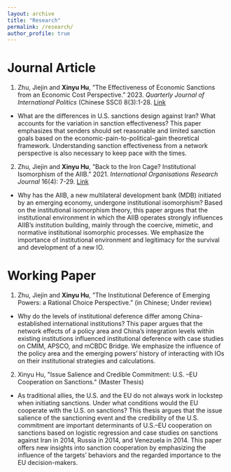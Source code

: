 ```yaml
---
layout: archive
title: "Research"
permalink: /research/
author_profile: true
---
```

# Journal Article
1. Zhu, Jiejin and **Xinyu Hu**, ”The Effectiveness of Economic Sanctions from an Economic Cost Perspective.” 2023. _Quarterly Journal of International Politics_ (Chinese SSCI) 8(3):1-28. [Link](https://kns.cnki.net/kcms2/article/abstract?v=v0gKrRoz1Uc-j9oSBpDl_nsInltpSRM9s2sk2cTH3P6pXO1O20JmKpw6ZiQG6LmSDQpf8iK4_OoEfaB_IqEKuTD4-jjTWYcJBGnXWiT06YKeeiuZmlWq56OTJYB7rDD-hdvlYa4a5vs=&uniplatform=NZKPT&flag=copy)

  * What are the differences in U.S. sanctions design against Iran? What accounts for the variation in sanction effectiveness? This paper emphasizes that senders should set reasonable and limited sanction goals based on the economic-pain-to-political-gain theoretical framework. Understanding sanction effectiveness from a network perspective is also necessary to keep pace with the times.

2. Zhu, Jiejin and **Xinyu Hu**, ”Back to the Iron Cage? Institutional Isomorphism of the AIIB.” 2021. _International Organisations Research Journal_ 16(4): 7-29. [Link](https://iorj.hse.ru/data/2022/03/28/1798707059/1%20Zhu%204-19.pdf)

  * Why has the AIIB, a new multilateral development bank (MDB) initiated by an emerging economy, undergone institutional isomorphism? Based on the institutional isomorphism theory, this paper argues that the institutional environment in which the AIIB operates strongly influences AIIBʼs institution building, mainly through the coercive, mimetic, and normative institutional isomorphic processes. We emphasize the importance of institutional environment and legitimacy for the survival and development of a new IO.

# Working Paper
1. Zhu, Jiejin and **Xinyu Hu**, ”The Institutional Deference of Emerging Powers: a Rational Choice Perspective.” (in Chinese; Under review)

  * Why do the levels of institutional deference differ among China-established international institutions? This paper argues that the network effects of a policy area and China’s integration levels within existing institutions influenced institutional deference with case studies on CMIM, APSCO, and mCBDC Bridge. We emphasize the influence of the policy area and the emerging powers’ history of interacting with IOs on their institutional strategies and calculations. 

2. Xinyu Hu, "Issue Salience and Credible Commitment: U.S. –EU Cooperation on Sanctions." (Master Thesis)

  * As traditional allies, the U.S. and the EU do not always work in lockstep when initiating sanctions. Under what conditions would the EU cooperate with the U.S. on sanctions? This thesis argues that the issue salience of the sanctioning event and the credibility of the U.S. commitment are important determinants of U.S.–EU cooperation on sanctions based on logistic regression and case studies on sanctions against Iran in 2014, Russia in 2014, and Venezuela in 2014. This paper offers new insights into sanction cooperation by emphasizing the influence of the targets’ behaviors and the regarded importance to the EU decision-makers.
